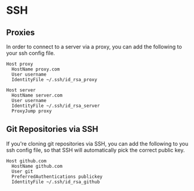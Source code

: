 # SSH

## Proxies

In order to connect to a server via a proxy, you can add the following to your
ssh config file.

```sshconfig
Host proxy
  HostName proxy.com
  User username
  IdentityFile ~/.ssh/id_rsa_proxy

Host server
  HostName server.com
  User username
  IdentityFile ~/.ssh/id_rsa_server
  ProxyJump proxy
```

## Git Repositories via SSH

If you're cloning git repositories via SSH, you can add the following to you
ssh config file, so that SSH will automatically pick the correct public key.

```sshconfig
Host github.com
  HostName github.com
  User git
  PreferredAuthentications publickey
  IdentityFile ~/.ssh/id_rsa_github
```

